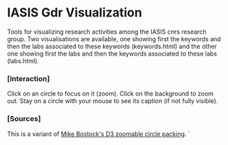 # IASIS Gdr Visualization

Tools for visualizing research activities among the IASIS cnrs research group. Two visualisations are available, one showing first the keywords and then the labs associated to these keywords (keywords.html) and the other one showing first the labs and then the keywords associated to these labs (labs.html).

### [Interaction]
Click on an circle to focus on it (zoom). Click on the background to zoom out. Stay on a circle with your mouse to see its caption (if not fully visible).

### [Sources]
This is a variant of [Mike Bostock's D3 zoomable circle packing](https://observablehq.com/@d3/zoomable-circle-packing).
`
